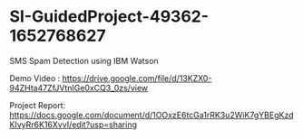 # SI-GuidedProject-49362-1652768627
SMS Spam Detection using IBM Watson

Demo Video : https://drive.google.com/file/d/13KZX0-94ZHta47ZfJVtnIGe0xCQ3_0zs/view

Project Report: https://docs.google.com/document/d/1OOxzE6tcGa1rRK3u2WiK7gYBEgKzdKIvyRr6K16XvvI/edit?usp=sharing
